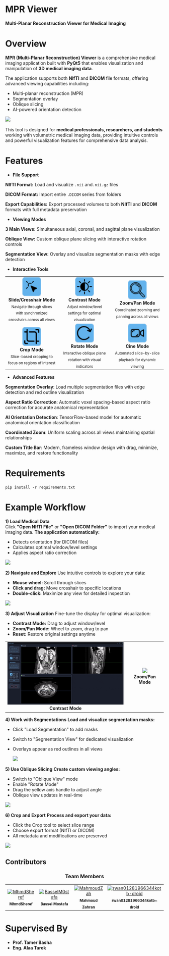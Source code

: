 # MPR Viewer
**Multi-Planar Reconstruction Viewer for Medical Imaging**
# Overview

**MPR (Multi-Planar Reconstruction) Viewer** is a comprehensive medical imaging application built with **PyQt5** that enables visualization and manipulation of **3D medical imaging data**.

The application supports both **NIfTI** and **DICOM** file formats, offering advanced viewing capabilities including:

* Multi-planar reconstruction (MPR)
* Segmentation overlay
* Oblique slicing
* AI-powered orientation detection

 ![](https://github.com/MhmdSheref/CUFE-MPR/blob/10a433384a0e6b7e8cadd6f265bdb146c25e09e1/assets/Overview.png)
<div align="center">
</div>

This tool is designed for **medical professionals, researchers, and students** working with volumetric medical imaging data, providing intuitive controls and powerful visualization features for comprehensive data analysis.
#  Features
* **File Support**  

**NIfTI Format:** Load and visualize `.nii` and`.nii.gz` files 

**DICOM Format:** Import entire `.DICOM` series from folders  

**Export Capabilities:** Export processed volumes to both **NIfTI** and **DICOM** formats with full metadata preservation         


* **Viewing Modes**

**3 Main Views:** Simultaneous axial, coronal, and sagittal plane visualization                

**Oblique View:** Custom oblique plane slicing with interactive rotation controls                

**Segmentation View:** Overlay and visualize segmentation masks with edge detection                    


 * **Interactive Tools**

<div align="center">

<table>
<tr>
<td align="center" width="33%">
<img src="assets/icon1.png" width="60"/><br/>
<b>Slide/Crosshair Mode</b><br/>
<sub>Navigate through slices with synchronized crosshairs across all views</sub>
</td>
<td align="center" width="33%">
<img src="assets/icon2.png" width="60"/><br/>
<b>Contrast Mode</b><br/>
<sub>Adjust window/level settings for optimal visualization</sub>
</td>
<td align="center" width="33%">
<img src="assets/icon3.png" width="60"/><br/>
<b>Zoom/Pan Mode</b><br/>
<sub>Coordinated zooming and panning across all views</sub>
</td>
</tr>
<tr>
<td align="center" width="33%">
<img src="assets/icon4.png" width="60"/><br/>
<b>Crop Mode</b><br/>
<sub>Slice-based cropping to focus on regions of interest</sub>
</td>
<td align="center" width="33%">
<img src="assets/icon5.png" width="60"/><br/>
<b>Rotate Mode</b><br/>
<sub>Interactive oblique plane rotation with visual indicators</sub>
</td>
<td align="center" width="33%">
<img src="assets/icon6.png" width="60"/><br/>
<b>Cine Mode</b><br/>
<sub>Automated slice-by-slice playback for dynamic viewing</sub>
</td>
</tr>
</table>

</div>

* **Advanced Features**

**Segmentation Overlay**: Load multiple segmentation files with edge detection and red outline visualization
  
 **Aspect Ratio Correction**: Automatic voxel spacing-based aspect ratio correction for accurate anatomical representation
 
 **AI Orientation Detection**: TensorFlow-based model for automatic anatomical orientation classification
  
 **Coordinated Zoom**: Uniform scaling across all views maintaining spatial relationships
  
 **Custom Title Bar**: Modern, frameless window design with drag, minimize, maximize, and restore functionality     

# Requirements
```
pip install -r requirements.txt
```
# Example Workflow
**1) Load Medical Data**        
Click **"Open NIfTI File"** or **"Open DICOM Folder"** to import your medical imaging data.
**The application automatically:**

* Detects orientation (for DICOM files)
* Calculates optimal window/level settings
* Applies aspect ratio correction

![](https://github.com/MhmdSheref/CUFE-MPR/blob/7394bdc6530d9d705ee93e7f0ee1b7e5331d3209/assets/Overview.png)




**2) Navigate and Explore**
Use intuitive controls to explore your data:

* **Mouse wheel:** Scroll through slices
* **Click and drag:** Move crosshair to specific locations
* **Double-click:** Maximize any view for detailed inspection

![](https://github.com/MhmdSheref/CUFE-MPR/blob/fd047e37bd47328033e9fe22546262ddac866ee8/assets/gif%20converted/Navigation%20tool.gif)



**3) Adjust Visualization**
Fine-tune the display for optimal visualization:

* **Contrast Mode:** Drag to adjust window/level
* **Zoom/Pan Mode:** Wheel to zoom, drag to pan
* **Reset:** Restore original settings anytime

<div align="center">

  <table>
    <tr>
      <td align="center">
        <img src="assets/gif converted/Contrast tool.gif" width="420"/><br>
        <b>Contrast Mode</b>
      </td>
      <td align="center">
        <img src="assets/gif converted/Zoom tool.gif" width="420"/><br>
        <b>Zoom/Pan Mode</b>
      </td>
    </tr>
  </table>

</div>


**4) Work with Segmentations**
**Load and visualize segmentation masks:**

* Click "Load Segmentation" to add masks
* Switch to "Segmentation View" for dedicated visualization
* Overlays appear as red outlines in all views

  ![](https://github.com/MhmdSheref/CUFE-MPR/blob/832743130d833ccc8c2c38e6fe9c97585858b586/assets/Segmentaion%20view.png)


**5) Use Oblique Slicing**
**Create custom viewing angles:**

* Switch to "Oblique View" mode
* Enable "Rotate Mode"
* Drag the yellow axis handle to adjust angle
* Oblique view updates in real-time

![](https://github.com/MhmdSheref/CUFE-MPR/blob/b0622ede04e272644e075070303e5f96be9579c9/assets/gif%20converted/Rotate%20tool.gif)

**6) Crop and Export**
**Process and export your data:**

* Click the Crop tool to select slice range
* Choose export format (NIfTI or DICOM)
* All metadata and modifications are preserved

![](https://github.com/MhmdSheref/CUFE-MPR/blob/fd047e37bd47328033e9fe22546262ddac866ee8/assets/gif%20converted/Crop%20tool.gif)

##  Contributors

<div align="center">

###  Team Members

<table>
<tr>
<td align="center">
<a href="https://github.com/MhmdSheref">
<img src="https://github.com/MhmdSheref.png" width="100px;" alt="MhmdSheref"/><br />
<sub><b>MhmdSheref</b></sub>

</td>

<td align="center">
<a href="https://github.com/BasselM0stafa">
<img src="https://github.com/BasselM0stafa.png" width="100px;" alt="BasselM0stafa"/><br />
<sub><b>Bassel Mostafa</b></sub>
</td>

<td align="center">
<a href="https://github.com/MahmoudZah">
<img src="https://github.com/MahmoudZah.png" width="100px;" alt="MahmoudZah"/><br />
<sub><b>Mahmoud Zahran</b></sub>

</td>

<td align="center">
<a href="https://github.com/rwan01281966344kotb-droid">
<img src="https://github.com/rwan01281966344kotb-droid.png" width="100px;" alt="rwan01281966344kotb-droid"/><br />
<sub><b>rwan01281966344kotb-droid</b></sub>
</td>
</tr>
</table>

                                        
</div>   

# Supervised By

* **Prof. Tamer Basha**                              
* **Eng. Alaa Tarek**   
